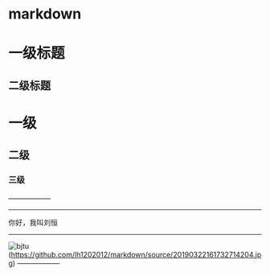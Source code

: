 # markdown
一级标题
====
二级标题
----
# 一级
## 二级
### 三级
——————
****
你好，我叫刘恒
****
![bjtu](https://bjtu.edu.cn/images/content/2019-04/20190402105918265869.jpg)
(https://github.com/lh1202012/markdown/source/20190322161732714204.jpg)
——————
